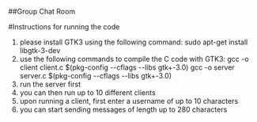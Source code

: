 ##Group Chat Room

#Instructions for running the code
1. please install GTK3 using the following command: sudo apt-get install libgtk-3-dev
2. use the following commands to compile the C code with GTK3: 
    gcc -o client client.c $(pkg-config --cflags --libs gtk+-3.0)
    gcc -o server server.c $(pkg-config --cflags --libs gtk+-3.0)
3. run the server first
4. you can then run up to 10 different clients
5. upon running a client, first enter a username of up to 10 characters
6. you can start sending messages of length up to 280 characters